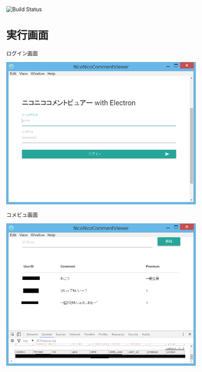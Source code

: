 ![Build Status](https://travis-ci.org/ferretdayo/CommentViewer.svg?branch=master)

# 実行画面

ログイン画面

![ログイン画面](./readme/comment2.png)

コメビュ画面

![コメビュ画面](./readme/comment.png)